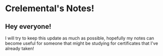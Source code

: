 # Crelemental's Notes!

## Hey everyone!

I will try to keep this update as much as possible, hopefully my notes can become useful for someone that might be studying for certificates that I've already taken!
